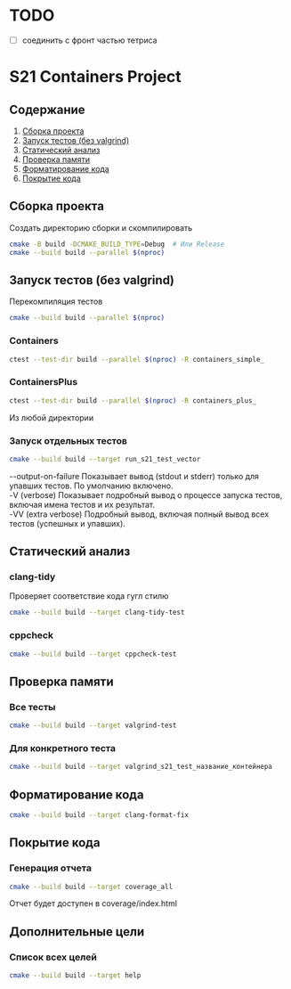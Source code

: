 
# TODO
- [ ] соединить с фронт частью тетриса







# S21 Containers Project

## Содержание
1. [Сборка проекта](#сборка-проекта)
2. [Запуск тестов (без valgrind)](#запуск-тестов-без-valgrind)
3. [Статический анализ](#статический-анализ)
4. [Проверка памяти](#проверка-памяти)
5. [Форматирование кода](#форматирование-кода)
6. [Покрытие кода](#покрытие-кода)

## Сборка проекта
Создать директорию сборки и скомпилировать
```bash
cmake -B build -DCMAKE_BUILD_TYPE=Debug  # Или Release
cmake --build build --parallel $(nproc)
```

## Запуск тестов (без valgrind)
Перекомпиляция тестов
```bash
cmake --build build --parallel $(nproc)
```

### Containers
```bash
ctest --test-dir build --parallel $(nproc) -R containers_simple_
```
### ContainersPlus
```bash
ctest --test-dir build --parallel $(nproc) -R containers_plus_
```
Из любой директории

### Запуск отдельных тестов
```bash
cmake --build build --target run_s21_test_vector 
```

--output-on-failure	Показывает вывод (stdout и stderr) только для упавших тестов. По умолчанию включено.  
-V (verbose) Показывает подробный вывод о процессе запуска тестов, включая имена тестов и их результат.  
-VV (extra verbose)	Подробный вывод, включая полный вывод всех тестов (успешных и упавших).

## Статический анализ
### clang-tidy
Проверяет соответствие кода гугл стилю
```bash
cmake --build build --target clang-tidy-test
```

### cppcheck 
```bash
cmake --build build --target cppcheck-test
```

## Проверка памяти
### Все тесты
```bash
cmake --build build --target valgrind-test
```

### Для конкретного теста
```bash
cmake --build build --target valgrind_s21_test_название_контейнера
```

## Форматирование кода
```bash
cmake --build build --target clang-format-fix
```

## Покрытие кода
### Генерация отчета
```bash
cmake --build build --target coverage_all
```
Отчет будет доступен в coverage/index.html

## Дополнительные цели

### Список всех целей
```bash
cmake --build build --target help
```
